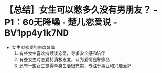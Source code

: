 # 【总结】女生可以憋多久没有男朋友？ - P1：60无降噪 - 楚儿恋爱说 - BV1pp4y1k7ND

-   女生对恋爱的态度各异
    1.  有些女生喜欢持续谈恋爱，寻求安全感和陪伴
    2.  有些女生对恋爱持消极态度，认为爱情是奢侈品
    3.  还有一些女生觉得单身生活很充实，专注于事业和兴趣爱好